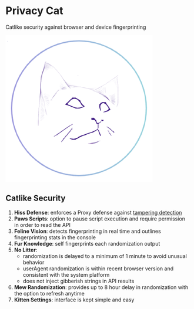 # Privacy Cat
Catlike security against browser and device fingerprinting

![Privacy Cat](https://github.com/abrahamjuliot/privacy-cat/blob/master/privacycat_2.png)

## Catlike Security
1. **Hiss Defense**: enforces a Proxy defense against [tampering detection](https://adtechmadness.wordpress.com/2019/03/23/javascript-tampering-detection-and-stealth)
2. **Paws Scripts**: option to pause script execution and require permission in order to read the API
3. **Feline Vision**: detects fingerprinting in real time and outlines fingerprinting stats in the console
4. **Fur Knowledge**: self fingerprints each randomization output
5. **No Litter**:
    - randomization is delayed to a minimum of 1 minute to avoid unusual behavior
    - userAgent randomization is within recent browser version and consistent with the system platform
    - does not inject gibberish strings in API results
6. **Mew Randomization**: provides up to 8 hour delay in randomization with the option to refresh anytime
7. **Kitten Settings**: interface is kept simple and easy